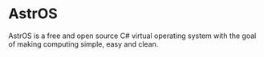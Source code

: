 # AstrOS
AstrOS is a free and open source C# virtual operating system with the goal of making computing simple, easy and clean.
